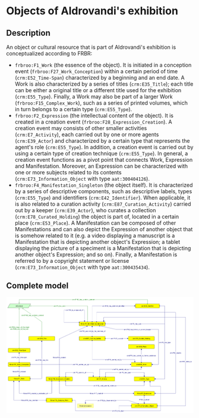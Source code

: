 # Objects of Aldrovandi's exhibition

## Description
An object or cultural resource that is part of Aldrovandi's exhibition is conceptualized according to FRBR: 
* `frbroo:F1_Work` (the essence of the object). It is initiated in a conception event (`frbroo:F27_Work_Conception`) within a certain period of time (`crm:E52_Time-Span`) characterized by a beginning and an end date. A Work is also characterized by a series of titles (`crm:E35_Title`); each title can be either a original title or a different title used for the exhibition (`crm:E55_Type`). Finally, a Work may also be part of a larger Work (`frbroo:F15_Complex_Work`), such as a series of printed volumes, which in turn belongs to a certain type (`crm:E55_Type`).
* `frbroo:F2_Expression` (the intellectual content of the object). It is created in a creation event (`frbroo:F28_Expression_Creation`). A creation event may consists of other smaller activities (`crm:E7_Activity`), each carried out by one or more agents (`crm:E39_Actor`) and characterized by a certain type that represents the agent's role (`crm:E55_Type`). In addition, a creation event is carried out by using a certain type of creation technique (`crm:E55_Type`). In general, a creation event functions as a pivot point that connects Work, Expression and Manifestation. Moreover, an Expression can be characterized with one or more subjects related to its contents (`crm:E73_Information_Object` with type `aat:300404126`).
* `frbroo:F4_Manifestation_Singleton` (the object itself). It is characterized by a series of descriptive components, such as descriptive labels, types (`crm:E55_Type`) and identifiers (`crm:E42_Identifier`). When applicable, it is also related to a curation activity (`crm:E87_Curation_Activity`) carried out by a keeper (`crm:E39_Actor`), who curates a collection (`crm:E78_Curated_Holding`) the object is part of, located in a certain place (`crm:E53_Place`). A Manifestation can be composed of other Manifestations and can also depict the Expression of another object that is somehow related to it (e.g. a video displaying a manuscript is a Manifestation that is depicting another object's Expression; a tablet displaying the picture of a speciment is a Manifestation that is depicting another object's Expression; and so on). Finally, a Manifestation is referred to by a copyright statement or license (`crm:E73_Information_Object` with type `aat:300435434`). 

## Complete model
![Final graph](final-graph.png)